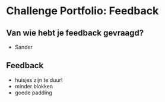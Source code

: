 # Challenge Portfolio: Feedback

## Van wie hebt je feedback gevraagd?

- Sander

## Feedback

- huisjes zijn te duur!
- minder blokken
- goede padding
  